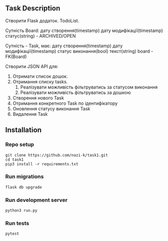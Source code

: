 ## Task Description
Створити Flask додаток. TodoList.

Сутність Board:
дату створення(timestamp)
дату модифікації(timestamp)
статус(string) - ARCHIVED/OPEN

Сутність - Task, має:
дату створення(timestamp)
дату модифікації(timestamp)
статус виконання(bool)
текст(string)
board - FK(Board)

Створити JSON API для:

1. Отримати список дошок.
2. Отримання списку tasks.
   1. Реалізувати можливість фільтруватись за статусом виконання
   2. Реалізувати можливість фільтруватись за дошкою
3. Створення нового Task
4. Отримання конкретного Task по ідентифікатору
5. Оновлення статусу виконання Task
6. Видалення Task

## Installation

### Repo setup
```
git clone https://github.com/nazi-k/task1.git
cd task1
pip3 install -r requirements.txt
```
### Run migrations
```
flask db upgrade
```
### Run development server
```
python3 run.py
```
### Run tests
```
pytest
```
